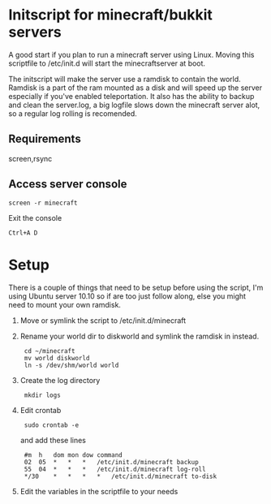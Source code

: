 Initscript for minecraft/bukkit servers
=======================================
A good start if you plan to run a minecraft server using Linux.
Moving this scriptfile to /etc/init.d will start the minecraftserver at boot.

The initscript will make the server use a ramdisk to contain the world. Ramdisk is a part of the ram mounted as a disk and will speed up the server especially if you've enabled teleportation. It also has the ability to backup and clean the server.log, a big logfile slows down the minecraft server alot, so a regular log rolling is recomended.


Requirements
------------
screen,rsync

Access server console
---------------------

	screen -r minecraft

Exit the console
	
	Ctrl+A D

Setup
=====
There is a couple of things that need to be setup before using the
script, I'm using Ubuntu server 10.10 so if are too just follow along,
else you might need to mount your own ramdisk.

1. Move or symlink the script to /etc/init.d/minecraft

2. Rename your world dir to diskworld and symlink the ramdisk in instead.

		cd ~/minecraft
		mv world diskworld
		ln -s /dev/shm/world world

3. Create the log directory

		mkdir logs

4. Edit crontab

		sudo crontab -e

	and add these lines

		#m 	h 	dom	mon	dow	command
		02 	05 	*	*	*	/etc/init.d/minecraft backup
		55 	04 	*	*	*	/etc/init.d/minecraft log-roll
		*/30 	* 	*	*	*	/etc/init.d/minecraft to-disk

5. Edit the variables in the scriptfile to your needs
